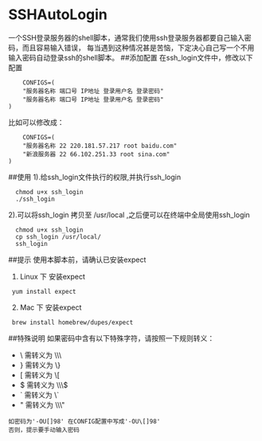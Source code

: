 # SSHAutoLogin
一个SSH登录服务器的shell脚本，通常我们使用ssh登录服务器都要自己输入密码，而且容易输入错误，
每当遇到这种情况甚是苦恼，下定决心自己写一个不用输入密码自动登录ssh的shell脚本。
##添加配置
在ssh_login文件中，修改以下配置
```shell
    CONFIGS=(
    "服务器名称 端口号 IP地址 登录用户名 登录密码"
    "服务器名称 端口号 IP地址 登录用户名 登录密码"
)
```
比如可以修改成：
```shell
    CONFIGS=(
    "服务器名称 22 220.181.57.217 root baidu.com"
    "新浪服务器 22 66.102.251.33 root sina.com"
)
```

##使用
1).给ssh_login文件执行的权限,并执行ssh_login
```shell
  chmod u+x ssh_login
  ./ssh_login
```
2).可以将ssh_login 拷贝至 /usr/local ,之后便可以在终端中全局使用ssh_login
```shell
  chmod u+x ssh_login
  cp ssh_login /usr/local/
  ssh_login
```
##提示
使用本脚本前，请确认已安装expect

1) Linux 下 安装expect
```shell
 yum install expect
```
2) Mac 下 安装expect
```shell
 brew install homebrew/dupes/expect
```

##特殊说明
如果密码中含有以下特殊字符，请按照一下规则转义：
- \ 需转义为 \\\\\
- } 需转义为 \\}
- [ 需转义为 \\[
- $ 需转义为 \\\\\\$
- \` 需转义为 \\`
- " 需转义为 \\\\\\"

```
如密码为'-OU[]98' 在CONFIG配置中写成'-OU\[]98'
否则，提示要手动输入密码
```